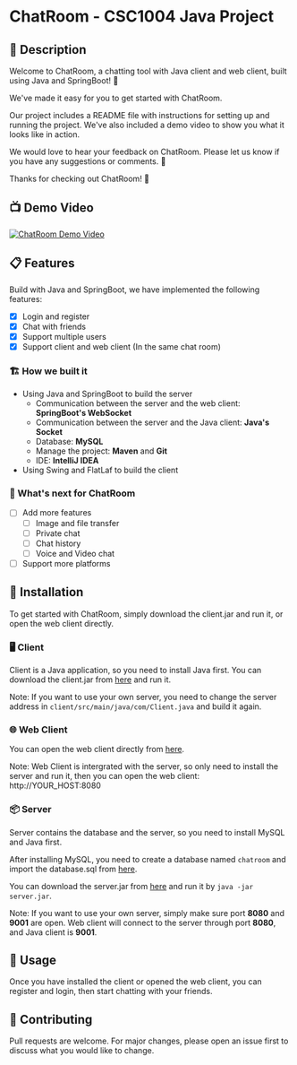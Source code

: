 # ChatRoom - CSC1004 Java Project

## 📝 Description

Welcome to ChatRoom, a chatting tool with Java client and web client, built using Java and SpringBoot! 🤩

We've made it easy for you to get started with ChatRoom. 

Our project includes a README file with instructions for setting up and running the project. We've also included a demo video to show you what it looks like in action.

We would love to hear your feedback on ChatRoom. Please let us know if you have any suggestions or comments. 🤝

Thanks for checking out ChatRoom! 🎉

## 📺 Demo Video 

[![ChatRoom Demo Video](https://i2.hdslb.com/bfs/archive/df395fcbacde96f8c05c46d3b019f9d96726cba0.jpg)](https://www.bilibili.com/video/BV1Yy4y1o7qn/)

## 📋 Features
Build with Java and SpringBoot, we have implemented the following features:
- [x] Login and register
- [x] Chat with friends
- [x] Support multiple users
- [x] Support client and web client (In the same chat room)

### 🏗️ How we built it
- Using Java and SpringBoot to build the server
  - Communication between the server and the web client: **SpringBoot's WebSocket**
  - Communication between the server and the Java client: **Java's Socket**
  - Database: **MySQL**
  - Manage the project: **Maven** and **Git**
  - IDE: **IntelliJ IDEA**
- Using Swing and FlatLaf to build the client

### 🚀 What's next for ChatRoom
- [ ] Add more features
  - [ ] Image and file transfer
  - [ ] Private chat
  - [ ] Chat history
  - [ ] Voice and Video chat
- [ ] Support more platforms

## 🔧 Installation 

To get started with ChatRoom, simply download the client.jar and run it, or open the web client directly.

### 🖥️ Client
Client is a Java application, so you need to install Java first. You can download the client.jar from [here](https://github.com/yuantuo666/CSC1004-Java-ChatRoom/releases) and run it.

Note: If you want to use your own server, you need to change the server address in `client/src/main/java/com/Client.java` and build it again.

### 🌐 Web Client
You can open the web client directly from [here](http://1.117.214.115:8080/).

Note: Web Client is intergrated with the server, so only need to install the server and run it, then you can open the web client: http://YOUR_HOST:8080

### 📦 Server
Server contains the database and the server, so you need to install MySQL and Java first.

After installing MySQL, you need to create a database named `chatroom` and import the database.sql from [here](https://github.com/yuantuo666/CSC1004-Java-ChatRoom/releases).

You can download the server.jar from [here](https://github.com/yuantuo666/CSC1004-Java-ChatRoom/releases) and run it by `java -jar server.jar`.

Note: If you want to use your own server, simply make sure port **8080** and **9001** are open. Web client will connect to the server through port **8080**, and Java client is **9001**.

## 📖 Usage 

Once you have installed the client or opened the web client, you can register and login, then start chatting with your friends.

## 🤝 Contributing 

Pull requests are welcome. For major changes, please open an issue first to discuss what you would like to change.


